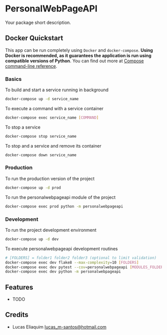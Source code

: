 # PersonalWebPageAPI

Your package short description.

## Docker Quickstart

This app can be run completely using `Docker` and `docker-compose`. **Using Docker is recommended, as it guarantees the application is run using compatible versions of Python**. You can find out more at [Compose command-line reference](https://docs.docker.com/compose/reference/).

### Basics

To build and start a service running in background
```bash
docker-compose up -d service_name
```

To execute a command with a service container
```bash
docker-compose exec service_name [COMMAND]
```

To stop a service
```bash
docker-compose stop service_name
```

To stop and a service and remove its container
```bash
docker-compose down service_name
```

### Production

To run the production version of the project

```bash
docker-compose up -d prod
```

To run the personalwebpageapi module of the project

```bash
docker-compose exec prod python -m personalwebpageapi
```

### Development

To run the project development environment

```bash
docker-compose up -d dev
```

To execute personalwebpageapi development routines

```bash
# [FOLDERS] = folder1 folder2 folder3 (optional to limit validation)
docker-compose exec dev flake8 --max-complexity=10 [FOLDERS]
docker-compose exec dev pytest --cov=personalwebpageapi [MODULES_FOLDER] [TESTS_FOLDER]
docker-compose exec dev python -m personalwebpageapi
```

## Features

* TODO

## Credits
* Lucas Eliaquim <lucas_m-santos@hotmail.com>
